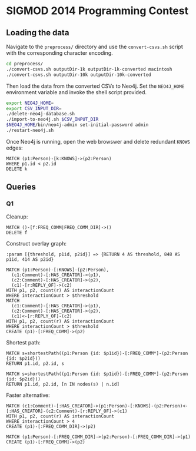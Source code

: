 # SIGMOD 2014 Programming Contest

## Loading the data

Navigate to the `preprocess/` directory and use the `convert-csvs.sh` script with the corresponding character encoding.

```bash
cd preprocess/
./convert-csvs.sh outputDir-1k outputDir-1k-converted macintosh
./convert-csvs.sh outputDir-10k outputDir-10k-converted
```

Then load the data from the converted CSVs to Neo4j. Set the `NEO4J_HOME` environment variable and invoke the shell script provided.

```bash
export NEO4J_HOME=
export CSV_INPUT_DIR=
./delete-neo4j-database.sh
./import-to-neo4j.sh $CSV_INPUT_DIR
$NEO4J_HOME/bin/neo4j-admin set-initial-password admin
./restart-neo4j.sh
```

Once Neo4j is running, open the web browswer and delete redundant `KNOWS` edges:

```
MATCH (p1:Person)-[k:KNOWS]->(p2:Person)
WHERE p1.id < p2.id
DELETE k
```

## Queries

### Q1

Cleanup:
```
MATCH ()-[f:FREQ_COMM|FREQ_COMM_DIR]->()
DELETE f
```

Construct overlay graph:
```
:param [{threshold, p1id, p2id}] => {RETURN 4 AS threshold, 848 AS p1id, 414 AS p2id}
```
```
MATCH (p1:Person)-[:KNOWS]-(p2:Person),
  (c1:Comment)-[:HAS_CREATOR]->(p1),
  (c2:Comment)-[:HAS_CREATOR]->(p2),
  (c1)-[r:REPLY_OF]->(c2)
WITH p1, p2, count(r) AS interactionCount
WHERE interactionCount > $threshold
MATCH
  (c1:Comment)-[:HAS_CREATOR]->(p1),
  (c2:Comment)-[:HAS_CREATOR]->(p2),
  (c1)<-[r:REPLY_OF]-(c2)
WITH p1, p2, count(r) AS interactionCount
WHERE interactionCount > $threshold
CREATE (p1)-[:FREQ_COMM]->(p2)
```

Shortest path:
```
MATCH s=shortestPath((p1:Person {id: $p1id})-[:FREQ_COMM*]-(p2:Person {id: $p2id}))
RETURN p1.id, p2.id, s
```
```
MATCH s=shortestPath((p1:Person {id: $p1id})-[:FREQ_COMM*]-(p2:Person {id: $p2id}))
RETURN p1.id, p2.id, [n IN nodes(s) | n.id]
```

Faster alternative:
```
MATCH (c1:Comment)-[:HAS_CREATOR]->(p1:Person)-[:KNOWS]-(p2:Person)<-[:HAS_CREATOR]-(c2:Comment)-[r:REPLY_OF]->(c1)
WITH p1, p2, count(r) AS interactionCount
WHERE interactionCount > 4
CREATE (p1)-[:FREQ_COMM_DIR]->(p2)
```
```
MATCH (p1:Person)-[:FREQ_COMM_DIR]->(p2:Person)-[:FREQ_COMM_DIR]->(p1)
CREATE (p1)-[:FREQ_COMM]->(p2)
```
